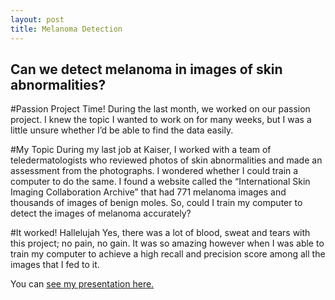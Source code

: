 ```yaml
---
layout: post
title: Melanoma Detection
---
```


##  Can we detect melanoma in images of skin abnormalities? 

#Passion Project Time!
During the last month, we worked on our passion project. I knew the topic I wanted to work on for many weeks, but I was a little unsure whether I’d be able to find the data easily.

#My Topic
During my last job at Kaiser, I worked with a team of teledermatologists who reviewed photos of skin abnormalities and made an assessment from the photographs. I wondered whether I could train a computer to do the same. I found a website called the “International Skin Imaging Collaboration Archive” that had 771 melanoma images and thousands of images of benign moles. So, could I train my computer to detect the images of melanoma accurately? 

#It worked! Hallelujah
Yes, there was a lot of blood, sweat and tears with this project; no pain, no gain. It was so amazing however when I was able to train my computer to achieve a high recall and precision score among all the images that I fed to it.

You can [see my presentation here.]({{Becca18,github.io}}/images/melanoma_detection.pdf)








